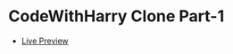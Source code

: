 # CodeWithHarry Clone Part-1

-   [Live Preview](https://codewithharry-website-clone-part-1.netlify.app/)
